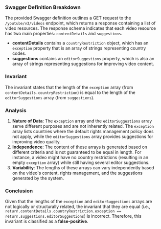 ### Swagger Definition Breakdown
The provided Swagger definition outlines a GET request to the `/youtube/v3/videos` endpoint, which returns a response containing a list of video resources. The response schema indicates that each video resource has two main properties: `contentDetails` and `suggestions`. 

- **contentDetails** contains a `countryRestriction` object, which has an `exception` property that is an array of strings representing country codes.
- **suggestions** contains an `editorSuggestions` property, which is also an array of strings representing suggestions for improving video content.

### Invariant
The invariant states that the length of the `exception` array (from `contentDetails.countryRestriction`) is equal to the length of the `editorSuggestions` array (from `suggestions`). 

### Analysis
1. **Nature of Data**: The `exception` array and the `editorSuggestions` array serve different purposes and are not inherently related. The `exception` array lists countries where the default rights management policy does not apply, while the `editorSuggestions` array provides suggestions for improving video quality. 
2. **Independence**: The content of these arrays is generated based on different criteria and is not guaranteed to be equal in length. For instance, a video might have no country restrictions (resulting in an empty `exception` array) while still having several editor suggestions.
3. **Variability**: The lengths of these arrays can vary independently based on the video's content, rights management, and the suggestions generated by the system. 

### Conclusion
Given that the lengths of the `exception` and `editorSuggestions` arrays are not logically or structurally related, the invariant that they are equal (i.e., `return.contentDetails.countryRestriction.exception == return.suggestions.editorSuggestions`) is incorrect. Therefore, this invariant is classified as a **false-positive**.
